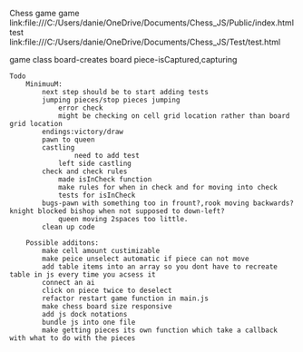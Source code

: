 Chess game
game link:file:///C:/Users/danie/OneDrive/Documents/Chess_JS/Public/index.html
test link:file:///C:/Users/danie/OneDrive/Documents/Chess_JS/Test/test.html

game class
    board-creates board
    piece-isCaptured,capturing


    Todo
        MinimuuM:
            next step should be to start adding tests
            jumping pieces/stop pieces jumping
                error check
                might be checking on cell grid location rather than board grid location
            endings:victory/draw
            pawn to queen
            castling
                    need to add test
                left side castling
            check and check rules
                made isInCheck function
                make rules for when in check and for moving into check
                tests for isInCheck
            bugs-pawn with something too in frount?,rook moving backwards? knight blocked bishop when not supposed to down-left?
                queen moving 2spaces too little.
            clean up code       

        Possible additons:    
            make cell amount custimizable
            make peice unselect automatic if piece can not move
            add table items into an array so you dont have to recreate table in js every time you acsess it
            connect an ai
            click on piece twice to deselect
            refactor restart game function in main.js
            make chess board size responsive
            add js dock notations
            bundle js into one file
            make getting pieces its own function which take a callback with what to do with the pieces

         

   